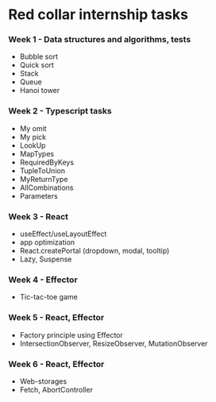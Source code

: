 # Red collar internship tasks

### Week 1 - Data structures and algorithms, tests
- Bubble sort
- Quick sort
- Stack
- Queue
- Hanoi tower

### Week 2 - Typescript tasks
- My omit
- My pick
- LookUp
- MapTypes
- RequiredByKeys
- TupleToUnion
- MyReturnType
- AllCombinations
- Parameters 

### Week 3 - React
- useEffect/useLayoutEffect
- app optimization
- React.createPortal (dropdown, modal, tooltip)
- Lazy, Suspense

### Week 4 - Effector
- Tic-tac-toe game

### Week 5 - React, Effector
- Factory principle using Effector
- IntersectionObserver, ResizeObserver, MutationObserver

### Week 6 - React, Effector
- Web-storages
- Fetch, AbortController